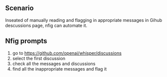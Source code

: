 ## Scenario

Inseated of manually reading and flagging in appropriate messages in Gihub descussions page, nfig can automate it.

## Nfig prompts

1. go to https://github.com/openai/whisper/discussions
2. select the first discussion
3. check all the messages and discussions
4. find all the inappropriate messages and flag it
